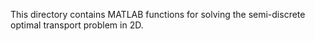 This directory contains MATLAB functions for solving the semi-discrete optimal transport problem in 2D.
